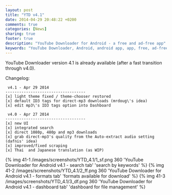 ```yaml
---
layout: post
title: "YTD v4.1"
date: 2014-04-29 20:48:22 +0200
comments: true
categories: [News]
sharing: true
footer: true
description: "YouTube Downloader for Android - a free and ad-free app"
keywords: "YouTube Downloader, Android, android app, app, free, ad-free, no ads, dentex, video, YouTube, downloader"
---
```

YouTube Downloader version 4.1 is already available (after a fast transition through v4.0).

Changelog:

     v4.1 - Apr 29 2014
    -----------------------------------
    [x] light theme fixed / theme-chooser restored
    [x] default ID3 tags for direct-mp3 downloads (mrdoug\'s idea)
    [x] edit mp3\'s ID3 tags option into Dashboard

     v4.0 - Apr 27 2014
    -----------------------------------
    [x] new UI
    [x] integrated search
    [x] direct 1080p, 480p and mp3 downloads
    [x] grab direct-mp3's quality from the Auto-extract audio setting (dafnis' idea)
    [x] improved/fixed scraping
    [x] Thai  and Japanese translation (as WIP)

{% img 41-1 /images/screenshots/YTD_4.1/1_sf.png 360 'YouTube Downloader for Android v4.1 - search tab' 'search by keywords' %}
{% img 41-2 /images/screenshots/YTD_4.1/2_ff.png 360 'YouTube Downloader for Android v4.1 - formats tab' 'formats available for download' %}
{% img 41-3 /images/screenshots/YTD_4.1/3_df.png 360 'YouTube Downloader for Android v4.1 - dashboard tab' 'dashboard for file management' %}
